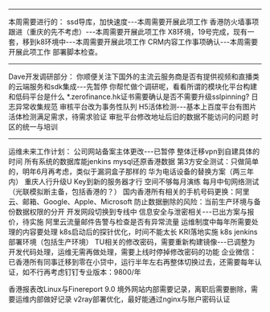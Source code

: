 ----------------------------------------------------------------
本周需要进行的：
ssd导库，加快速度---本周需要开展此项工作
香港防火墙事项跟进（重庆的先不考虑）---本周需要开展此项工作
X8环境，19号完成，现有一套，移到k8环境中---本周需要开展此项工作
CRM内容工作事项确认---本周需要开展此项工作
部署脚本检查。

----------------------------------------------------------------
Dave开发调研部分：
你顺便关注下国外的主流云服务商是否有提供视频和直播类的云端服务和sdk集成---先暂停
你帮忙做个调研呢，看看所谓的模块化平台构建和低码平台是什么
*.zerofinance.hk证书需要确认是否不需要升级sslpinning?
日志异常收集规范
审核平台改为事务性队列
H5活体检测---基本上百度平台有图片活体检测满足需求，待需求验证
审批平台修改地址后旧的数据不能访问的问题
时区的统一与培训

-----------------------------------------------------------------
运维未来工作计划：
公司网站备案主体更改---已暂停
整体迁移vpn到自建具体的时间
所有系统的数据库能jenkins mysql还原香港数据
第3方安全测试：只做简单的，明年6月再考虑，类似于漏洞盒子那样的
华为电话设备的替换方案（两三年内）
重庆人行升级U Key到新的服务器才行
空间不够每月演练
每月中旬网络测试（光联模拟断主备，包括香港的？）
国内香港所有相关的手机号码更换：阿里云、邮箱、Google、Apple、Microsoft
防止数据删除的风险：当前生产环境与备份数据权限的分开
开发网段切换到专线中
信息安全与泄密相关---已出方案与报价，待实施
阿里云流量邮件告警与检查是否有异常流量
运维制度中每年所需要处理的内容要处理
k8s启动后的探针优化，时间不能太长
KRI落地实施
k8s jenkins部署环境（包括生产环境）
TU相关的修改密码，需要重新构建镜像---已调整为开发代码处理，运维无需再做处理，需要上线时停掉修改密码的功能
企业微信：已香港所有同事迁移到零在小贷中，运行半年左右再整体切换过去，还需要每年认证，如不行再考虑钉钉专业版本：9800/年

香港报表改Linux与Finereport 9.0
境外网站内部需要记录，离职后需要删除，需要运维内部做好记录
v2ray部署优化，最好能通过nginx与账户密码认证